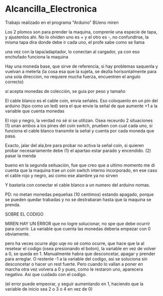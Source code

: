 # Alcancilla_Electronica
Trabajo realizado en el programa "Arduino"
BUeno miren

Los 2 plomos son para prender la maquina, comprenle una especie de tapa, y ajustenlos ahi. No lo olviden uno es + y el
otro es -, no confundirse, la misma tapa dira donde debe ir cada uno, el profe sabe como se llama

una vez con la tapa/adaptador, lo conectan al cargador, ya con eso enchufado funciona la maquina

Hay una moneda base, que sirve de referencia, si hay problemas saquenla y vuelvan a meterla (la
cosa esa que la sujeta, se dezlia horisontalmente para una sola direccion, no requiere mucha
fuerza, encuentren el angulo correcto)

sí acepta monedas de colección, se guia por peso y tamaño

El cable blanco es el cable coin, envia señales. Eso coloquenlo en un pin del arduino (tipo como un led)
sera el que envie la señal de que aumente +1 a la variable que cuenta monedas

El rojo y negro, la verdad no sé si se utilizan. Osea receurdo 2 situaciones
(1) unan ambos a los pines del coin switch, prueben con cual cada uno, si funciona el cable blanco
transmite la señal y cuenta por cada moneda que pasa.

Exacto, jalar del ala,bre para probar no activa la señal coin, si quieren probar necesariamente
debe (1) el apartao estar parado y encendido. (2) pasar la menda

bueno en la segunda seituación, fue que creo que a ultimo momento me di cuenta que la maquina trae un coin
switch interno incorporado, en ese caso el cable rojo y negro, asi como ese alambre ya no sirven

Y bastaria con conectar el cable blanco a un numero del arduino nomas.

PD: no metan monedas pequeñas (10 centimos) estando apagado, porque se pueden quedar trabadas y no se destrabaran
hasta que la maquina se prenda.

SOBRE EL CODIGO

MIREN HAY UN ERROR que no logre solucionar, no spe que debe ocurrir para ocurrir. La variable que cuenta
las monedas deberia empezar con 0 obviamente.

pero ha veces ocurre algo uqe no sé como ocurre, que hace que la al resetear el codigo (osea presionando
el boton), la variable en vez de volver a 0, se queda en 1. Manualmente habra que desconcetar, apagar y prender
para arreglar. O restenle -1 a la variable del codigo, asi se soluciona sin desconcetar o hacer un rest fuerte.
Pero cuando lo vallan a poner en marcha otra vez volvera a 0 y pues, como le restaron uno, aparecera negativo.
Asi que cuidado con el codigo.

(el error puede empeorar, y seguir aumentando en 1, haciendo que la variable de inicio sea 2 o 3 o 4 en vez de 0)
